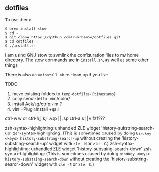 dotfiles
--------

To use them:
```
$ brew install stow
$ cd ~
$ git clone https://github.com/rvarbanov/dotfiles.git
$ cd dotfiles
$ ./install.sh
```

I am using GNU stow to symlink the configuration files to my home directory.
The stow commands are in ```install.sh```, as well as some other things.

There is also an ```uninstall.sh``` to clean up if you like.

TODO:

1. move existing folders to `temp-dotfiles-{timestamp}`
2. copy seoul256 to .vim/color/
3. install Ack/ag/ctrlp.vim ?
4. vim +PluginInstall +qall


ctrl-w w or ctrl-h,j,k,l
:vsp || :sp
ctrl-a s || v
fzf???

zsh-syntax-highlighting: unhandled ZLE widget 'history-substring-search-up'
zsh-syntax-highlighting: (This is sometimes caused by doing `bindkey <keys> history-substring-search-up` without creating the 'history-substring-search-up' widget with `zle -N` or `zle -C`.)
zsh-syntax-highlighting: unhandled ZLE widget 'history-substring-search-down'
zsh-syntax-highlighting: (This is sometimes caused by doing `bindkey <keys> history-substring-search-down` without creating the 'history-substring-search-down' widget with `zle -N` or `zle -C`.)
